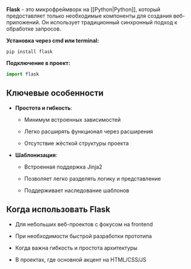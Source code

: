 **Flask** - это микрофреймворк на [[Python|Python]], который предоставляет только необходимые компоненты для создания веб-приложений. Он использует традиционный синхронный подход к обработке запросов.

**Установка через cmd или terminal:**

```Shell
pip install flask
```

**Подключение в проект:**

```Python
import flask
```

## Ключевые особенности

- **Простота и гибкость**:

    - Минимум встроенных зависимостей
    
    - Легко расширять функционал через расширения
    
    - Отсутствие жёсткой структуры проекта

- **Шаблонизация**:

    - Встроенная поддержка Jinja2
    
	- Позволяет легко разделять логику и представление
	
	- Поддерживает наследование шаблонов

## Когда использовать Flask

- Для небольших веб-проектов с фокусом на frontend

- При необходимости быстрой разработки прототипа

- Когда важна гибкость и простота архитектуры

- В проектах, где основной акцент на HTML/CSS/JS
